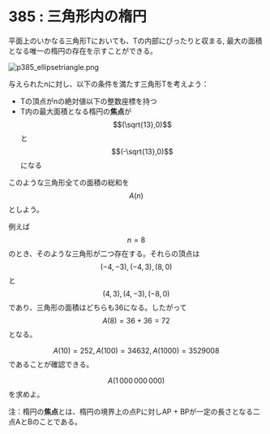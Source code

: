 # 385 : 三角形内の楕円

平面上のいかなる三角形Tにおいても、Tの内部にぴったりと収まる, 最大の面積となる唯一の楕円の存在を示すことができる。

![p385\_ellipsetriangle.png](https://projecteuler.net/project/images/p385_ellipsetriangle.png)

与えられたnに対し、以下の条件を満たす三角形Tを考えよう：

* Tの頂点がnの絶対値以下の整数座標を持つ
* T内の最大面積となる楕円の**焦点**が$$(\sqrt{13},0)$$と$$(-\sqrt{13},0)$$になる

このような三角形全ての面積の総和を$$A(n)$$としよう。

例えば$$n = 8$$のとき、そのような三角形が二つ存在する。それらの頂点は$$(-4,-3),(-4,3),(8,0)$$と$$(4,3),(4,-3),(-8,0)$$であり、三角形の面積はどちらも36になる。したがって$$A(8) = 36 + 36 = 72$$となる。

$$A(10) = 252, A(100) = 34632, A(1000) = 3529008$$であることが確認できる。

$$A(1\,000\,000\,000)$$を求めよ。

注：楕円の**焦点**とは、楕円の境界上の点Pに対しAP + BPが一定の長さとなる二点AとBのことである。


